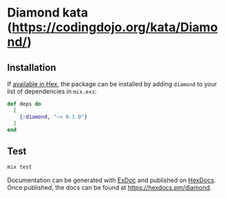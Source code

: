 # Diamond kata (https://codingdojo.org/kata/Diamond/)

## Installation

If [available in Hex](https://hex.pm/docs/publish), the package can be installed
by adding `diamond` to your list of dependencies in `mix.exs`:

```elixir
def deps do
  [
    {:diamond, "~> 0.1.0"}
  ]
end
```

## Test
```elixir
mix test
```

Documentation can be generated with [ExDoc](https://github.com/elixir-lang/ex_doc)
and published on [HexDocs](https://hexdocs.pm). Once published, the docs can
be found at <https://hexdocs.pm/diamond>.

